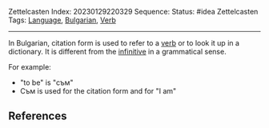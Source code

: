 Zettelcasten Index: 20230129220329
Sequence:
Status: #idea
Zettelcasten Tags: [Language](Language.md), [Bulgarian](Bulgarian.md), [Verb](Verb.md)

---

In Bulgarian, citation form is used to refer to a [verb](Verb.md) or to look it up in a dictionary. It is different from the [infinitive](Infinitive.md) in a grammatical sense.

For example:

* "to be" is "съм"
* Съм is used for the citation form and for "I am"

## References
